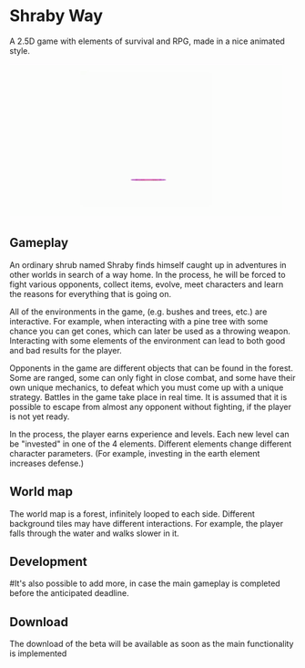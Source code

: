 # Shraby Way

A 2.5D game with elements of survival and RPG, made in a nice animated style.

![](JumpOut.gif)

## Gameplay
An ordinary shrub named Shraby finds himself caught up in adventures in other worlds in search of a way home. In the process, he will be forced to fight various opponents, collect items, evolve, meet characters and learn the reasons for everything that is going on.

All of the environments in the game, (e.g. bushes and trees, etc.) are interactive. For example, when interacting with a pine tree with some chance you can get cones, which can later be used as a throwing weapon. Interacting with some elements of the environment can lead to both good and bad results for the player.

Opponents in the game are different objects that can be found in the forest. Some are ranged, some can only fight in close combat, and some have their own unique mechanics, to defeat which you must come up with a unique strategy. Battles in the game take place in real time. It is assumed that it is possible to escape from almost any opponent without fighting, if the player is not yet ready.

In the process, the player earns experience and levels. Each new level can be "invested" in one of the 4 elements. Different elements change different character parameters. (For example, investing in the earth element increases defense.)

## World map
The world map is a forest, infinitely looped to each side. Different background tiles may have different interactions. For example, the player falls through the water and walks slower in it.

## Development
#It's also possible to add more, in case the main gameplay is completed before the anticipated deadline.

## Download
The download of the beta will be available as soon as the main functionality is implemented
